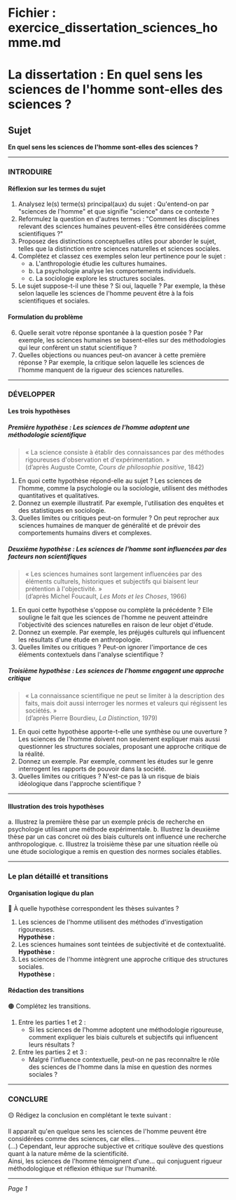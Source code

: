 # Fichier : exercice_dissertation_sciences_homme.md

# La dissertation : En quel sens les sciences de l'homme sont-elles des sciences ?

## Sujet
**En quel sens les sciences de l'homme sont-elles des sciences ?**

---

### INTRODUIRE

#### Réflexion sur les termes du sujet

1. Analysez le(s) terme(s) principal(aux) du sujet : Qu'entend-on par "sciences de l'homme" et que signifie "science" dans ce contexte ?
2. Reformulez la question en d'autres termes : "Comment les disciplines relevant des sciences humaines peuvent-elles être considérées comme scientifiques ?"
3. Proposez des distinctions conceptuelles utiles pour aborder le sujet, telles que la distinction entre sciences naturelles et sciences sociales.
4. Complétez et classez ces exemples selon leur pertinence pour le sujet :
   - a. L'anthropologie étudie les cultures humaines.
   - b. La psychologie analyse les comportements individuels.
   - c. La sociologie explore les structures sociales.
5. Le sujet suppose-t-il une thèse ? Si oui, laquelle ? Par exemple, la thèse selon laquelle les sciences de l'homme peuvent être à la fois scientifiques et sociales.

#### Formulation du problème

6. Quelle serait votre réponse spontanée à la question posée ? Par exemple, les sciences humaines se basent-elles sur des méthodologies qui leur confèrent un statut scientifique ?
7. Quelles objections ou nuances peut-on avancer à cette première réponse ? Par exemple, la critique selon laquelle les sciences de l'homme manquent de la rigueur des sciences naturelles.

---

### DÉVELOPPER

#### Les trois hypothèses

##### Première hypothèse : Les sciences de l'homme adoptent une méthodologie scientifique

> « La science consiste à établir des connaissances par des méthodes rigoureuses d'observation et d'expérimentation. »  
> (d’après Auguste Comte, *Cours de philosophie positive*, 1842)

1. En quoi cette hypothèse répond-elle au sujet ? Les sciences de l'homme, comme la psychologie ou la sociologie, utilisent des méthodes quantitatives et qualitatives.
2. Donnez un exemple illustratif. Par exemple, l'utilisation des enquêtes et des statistiques en sociologie.
3. Quelles limites ou critiques peut-on formuler ? On peut reprocher aux sciences humaines de manquer de généralité et de prévoir des comportements humains divers et complexes.

##### Deuxième hypothèse : Les sciences de l'homme sont influencées par des facteurs non scientifiques

> « Les sciences humaines sont largement influencées par des éléments culturels, historiques et subjectifs qui biaisent leur prétention à l'objectivité. »  
> (d’après Michel Foucault, *Les Mots et les Choses*, 1966)

1. En quoi cette hypothèse s'oppose ou complète la précédente ? Elle souligne le fait que les sciences de l'homme ne peuvent atteindre l'objectivité des sciences naturelles en raison de leur objet d'étude.
2. Donnez un exemple. Par exemple, les préjugés culturels qui influencent les résultats d'une étude en anthropologie.
3. Quelles limites ou critiques ? Peut-on ignorer l'importance de ces éléments contextuels dans l'analyse scientifique ?

##### Troisième hypothèse : Les sciences de l'homme engagent une approche critique

> « La connaissance scientifique ne peut se limiter à la description des faits, mais doit aussi interroger les normes et valeurs qui régissent les sociétés. »  
> (d’après Pierre Bourdieu, *La Distinction*, 1979)

1. En quoi cette hypothèse apporte-t-elle une synthèse ou une ouverture ? Les sciences de l'homme doivent non seulement expliquer mais aussi questionner les structures sociales, proposant une approche critique de la réalité.
2. Donnez un exemple. Par exemple, comment les études sur le genre interrogent les rapports de pouvoir dans la société.
3. Quelles limites ou critiques ? N'est-ce pas là un risque de biais idéologique dans l'approche scientifique ?

---

#### Illustration des trois hypothèses

a. Illustrez la première thèse par un exemple précis de recherche en psychologie utilisant une méthode expérimentale.
b. Illustrez la deuxième thèse par un cas concret où des biais culturels ont influencé une recherche anthropologique.
c. Illustrez la troisième thèse par une situation réelle où une étude sociologique a remis en question des normes sociales établies.

---

### Le plan détaillé et transitions

#### Organisation logique du plan

🔴 À quelle hypothèse correspondent les thèses suivantes ?

1. Les sciences de l'homme utilisent des méthodes d'investigation rigoureuses.  
   **Hypothèse :**
2. Les sciences humaines sont teintées de subjectivité et de contextualité.  
   **Hypothèse :**
3. Les sciences de l'homme intègrent une approche critique des structures sociales.  
   **Hypothèse :**

#### Rédaction des transitions

🟠 Complétez les transitions.

1. Entre les parties 1 et 2 :  
   - Si les sciences de l'homme adoptent une méthodologie rigoureuse, comment expliquer les biais culturels et subjectifs qui influencent leurs résultats ?
2. Entre les parties 2 et 3 :  
   - Malgré l'influence contextuelle, peut-on ne pas reconnaître le rôle des sciences de l'homme dans la mise en question des normes sociales ?

---

### CONCLURE

🟡 Rédigez la conclusion en complétant le texte suivant :

Il apparaît qu'en quelque sens les sciences de l'homme peuvent être considérées comme des sciences, car elles…  
(...) Cependant, leur approche subjective et critique soulève des questions quant à la nature même de la scientificité.  
Ainsi, les sciences de l'homme témoignent d'une… qui conjuguent rigueur méthodologique et réflexion éthique sur l'humanité. 

--- 

*Page 1*
